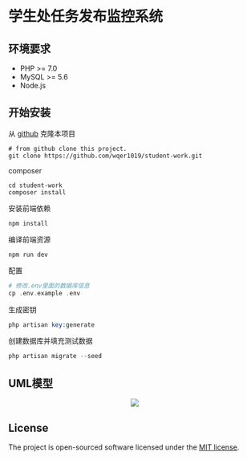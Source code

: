 # 学生处任务发布监控系统



## 环境要求
- PHP >= 7.0
- MySQL >= 5.6
- Node.js

## 开始安装
从 [github](https://github.com/wqer1019/student-work.git) 克隆本项目
```shell
# from github clone this project.
git clone https://github.com/wqer1019/student-work.git
```
composer
```shell
cd student-work
composer install
```
安装前端依赖
```npm
npm install
```
编译前端资源
```npm
npm run dev
```
配置
```php
# 修改.env里面的数据库信息
cp .env.example .env
```
生成密钥
```php
php artisan key:generate
```
创建数据库并填充测试数据
```php
php artisan migrate --seed
```

## UML模型
<p align="center">
  <img style="max-width:50%" src="https://github.com/wqer1019/student-work/blob/master/public/design_chart.png">
  <br>
</p>

## License

The project is open-sourced software licensed under the [MIT license](https://mit-license.org/).

